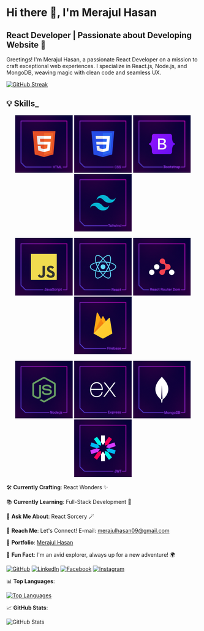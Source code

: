 # Hi there 👋, I'm Merajul Hasan
## React Developer | Passionate about Developing Website 🚀

Greetings! I'm Merajul Hasan, a passionate React Developer on a mission to craft exceptional web experiences. I specialize in React.js, Node.js, and MongoDB, weaving magic with clean code and seamless UX.

[![GitHub Streak](https://github-readme-streak-stats.herokuapp.com?user=Merajul09)](https://git.io/streak-stats)

## :bulb: Skills_

<p align="center">
<img height="150" src="https://raw.githubusercontent.com/Merajul09/StockImage/main/image/languageUp/HTML.png"/>
<img height="150" src="https://raw.githubusercontent.com/Merajul09/Merajul09/main/image/CSS.png"/>
<img height="150" src="https://raw.githubusercontent.com/Merajul09/Merajul09/main/image/Bootstrap.png"/>
<img height="150" src="https://raw.githubusercontent.com/Merajul09/Merajul09/main/image/Tailwind.png"/>
</p>
<p align="center">
<img height="150" src="https://raw.githubusercontent.com/Merajul09/Merajul09/main/image/JavaScript.png"/>
<img height="150" src="https://raw.githubusercontent.com/Merajul09/Merajul09/main/image/React.png"/>
<img height="150" src="https://raw.githubusercontent.com/Merajul09/Merajul09/main/image/ReactRouterDom.png"/>
<img height="150" src="https://raw.githubusercontent.com/Merajul09/Merajul09/main/image/Firebase.png"/>
</p>
<p align="center">
<img height="150" src="https://raw.githubusercontent.com/Merajul09/Merajul09/main/image/Nodejs.png"/>
<img height="150" src="https://raw.githubusercontent.com/Merajul09/Merajul09/main/image/Express.png"/>
<img height="150" src="https://raw.githubusercontent.com/Merajul09/Merajul09/main/image/MongoDB.png"/>
<img height="150" src="https://raw.githubusercontent.com/Merajul09/Merajul09/main/image/JWT.png"/>
</p>

🛠️ **Currently Crafting**: React Wonders ✨

📚 **Currently Learning**: Full-Stack Development 🚀

🔧 **Ask Me About**: React Sorcery 🪄

📧 **Reach Me**: Let's Connect! E-mail: merajulhasan09@gmail.com

🌟 **Portfolio**: [Merajul Hasan](https://merajulhasan.netlify.app/)

🌟 **Fun Fact**: I'm an avid explorer, always up for a new adventure! 🌍

[![GitHub](https://img.shields.io/badge/GitHub-%23121011.svg?style=for-the-badge&logo=github&logoColor=white)](https://github.com/Merajul09) [![LinkedIn](https://img.shields.io/badge/LinkedIn-%230077B5.svg?style=for-the-badge&logo=linkedin&logoColor=white)](https://www.linkedin.com/in/merajulhasan09/) [![Facebook](https://img.shields.io/badge/Facebook-%231877F2.svg?style=for-the-badge&logo=facebook&logoColor=white)](https://www.facebook.com/merajulhasan09/) [![Instagram](https://img.shields.io/badge/Instagram-%23E4405F.svg?style=for-the-badge&logo=instagram&logoColor=white)](https://www.instagram.com/merajulhasan09/)

📊 **Top Languages**:

[![Top Languages](https://github-readme-stats.vercel.app/api/top-langs/?username=Merajul09&layout=compact)](https://github.com/anuraghazra/github-readme-stats)

📈 **GitHub Stats**:

![GitHub Stats](https://github-readme-stats.vercel.app/api?username=Merajul09&show_icons=true&count_private=true)